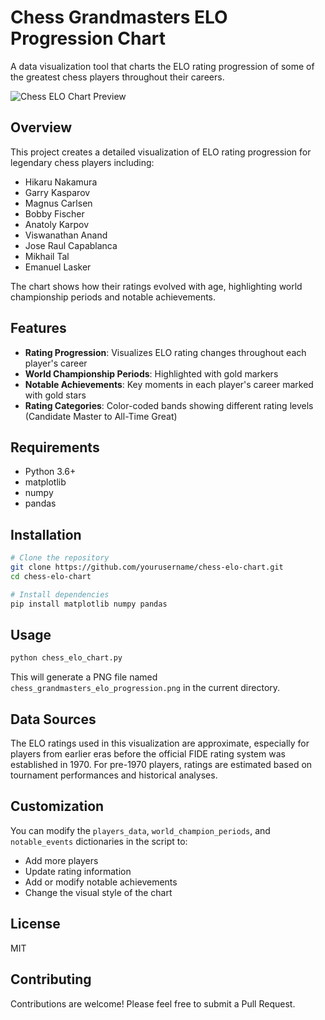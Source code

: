 # Chess Grandmasters ELO Progression Chart

A data visualization tool that charts the ELO rating progression of some of the greatest chess players throughout their careers.

![Chess ELO Chart Preview](chess_grandmasters_elo_progression.png)

## Overview

This project creates a detailed visualization of ELO rating progression for legendary chess players including:

- Hikaru Nakamura
- Garry Kasparov
- Magnus Carlsen
- Bobby Fischer
- Anatoly Karpov
- Viswanathan Anand
- Jose Raul Capablanca
- Mikhail Tal
- Emanuel Lasker

The chart shows how their ratings evolved with age, highlighting world championship periods and notable achievements.

## Features

- **Rating Progression**: Visualizes ELO rating changes throughout each player's career
- **World Championship Periods**: Highlighted with gold markers
- **Notable Achievements**: Key moments in each player's career marked with gold stars
- **Rating Categories**: Color-coded bands showing different rating levels (Candidate Master to All-Time Great)

## Requirements

- Python 3.6+
- matplotlib
- numpy
- pandas

## Installation

```bash
# Clone the repository
git clone https://github.com/yourusername/chess-elo-chart.git
cd chess-elo-chart

# Install dependencies
pip install matplotlib numpy pandas
```

## Usage

```bash
python chess_elo_chart.py
```

This will generate a PNG file named `chess_grandmasters_elo_progression.png` in the current directory.

## Data Sources

The ELO ratings used in this visualization are approximate, especially for players from earlier eras before the official FIDE rating system was established in 1970. For pre-1970 players, ratings are estimated based on tournament performances and historical analyses.

## Customization

You can modify the `players_data`, `world_champion_periods`, and `notable_events` dictionaries in the script to:

- Add more players
- Update rating information
- Add or modify notable achievements
- Change the visual style of the chart

## License

MIT

## Contributing

Contributions are welcome! Please feel free to submit a Pull Request.
